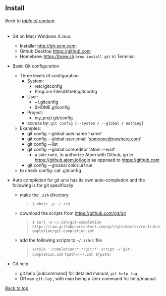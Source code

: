 ## Install
###### Back to [table of content](https://github.com/ShumzZ/LearningNotes/blob/master/Git/GitEssentialTraining-LinkedIn.MD#table-of-contents)

- Git on Mac/ Windows /Linux:
  - Installer http://git-scm.com;
  - Github Desktop https://github.com
  - Homebrew https://brew.sh  `brew install git` in Terminal

- Basic Git configuration
  - Three levels of configuration
    - System:
      - /etc/gitconfig
      - Program Files\Git\etc\gitconfig
    - User:
      - ~/.gitconfig
      - $HOME\.gitconfig
    - Project:
      - my_proj/.git/config  
    - access by: `git config [--system / --global / nothing]`
  - Examples:
    - git config --global user.name 'name'
    - git config --global user.email 'someone@nowhere.com'
    - git config --list
    - git config --global core.editor 'atom --wait'
      - a side note, to authorize Atom with Github, go to  https://github.atom.io/login as opposed to https://github.com
    - git config --gloabal color.ui true
  - to check config: cat .gitconfig

- Auto completion for git
  unix has its own auto-completion and the following is for git specifically
  - make the `.zsh` directory
    > `$ mkdir -p ~/.zsh`

  - download the scripts from https://github.com/git/git
    > `$ curl -o ~/.zsh/git-completion https://raw.githubusercontent.com/git/git/master/contrib/completion/git-completion.zsh`

  - add the following scripts to `~/.zshrc` file
    > `zstyle ':completion:*:*:git:*' script ~/.git-completion.zsh`
    > `fpath=(~/.zsh $fpath)`

- Git help
  - git help [subcommand] for detailed manual, `git help log`
  - OR `man git-log` , with man being a Unix command for help/manual

[Back to top](#Install)
